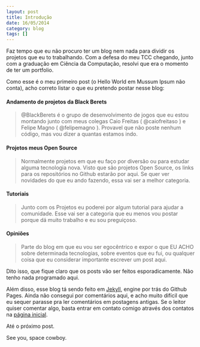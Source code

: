 ```yaml
---
layout: post
title: Introdução
date: 16/05/2014
category: blog
tags: []
---
```


Faz tempo que eu não procuro ter um blog nem nada para dividir os projetos que
eu to trabalhando. Com a defesa do meu TCC chegando, junto com a graduação em
Ciência da Computação, resolvi que era o momento de ter um portfolio.

Como esse é o meu primeiro post (o Hello World em Mussum Ipsum não conta), acho
correto listar o que eu pretendo postar nesse blog:

#### Andamento de projetos da Black Berets

> @BlackBerets é o grupo de desenvolvimento de jogos que eu estou montando junto
> com meus colegas Caio Freitas ( @caiofreitaso ) e Felipe Magno ( @felipemagno
> ). Provavel que não poste nenhum código, mas vou dizer a quantas estamos indo.

#### Projetos meus Open Source

> Normalmente projetos em que eu faço por diversão ou para estudar alguma
> tecnologia nova. Visto que são projetos Open Source, os links para os
> repositórios no Github estarão por aqui. Se quer ver novidades do que eu ando
> fazendo, essa vai ser a melhor categoria.

#### Tutoriais

> Junto com os Projetos eu poderei por algum tutorial para ajudar a comunidade.
> Esse vai ser a categoria que eu menos vou postar porque dá muito trabalho e eu
> sou preguiçoso.

#### Opiniões

> Parte do blog em que eu vou ser egocêntrico e expor o que EU ACHO sobre
> determinada tecnologias, sobre eventos que eu fui, ou qualquer coisa que eu
> considerar importante escrever um post aqui.

Dito isso, que fique claro que os posts vão ser feitos esporadicamente. Não
tenho nada programado aqui.

Além disso, esse blog tá sendo feito em [Jekyll](http://jekyllrb.com/), engine
por trás do Github Pages. Ainda não consegui por comentários aqui, e acho muito
difícil que eu sequer parasse pra ler comentários em postagens antigas. Se o
leitor quiser comentar algo, basta entrar em contato comigo através dos contatos
na [página inicial](/).

Até o próximo post.

See you, space cowboy.
